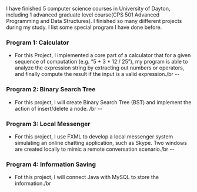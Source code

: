 I have finished 5 computer science courses in University of Dayton, including 1 advanced graduate level course(CPS 501 Advanced Programming and Data Structures). I finished so many diifferent projects during my study. I list some special program I have done before.

### Program 1: Calculator
- For this Project, I implemented a core part of a calculator that for a given sequence of computation (e.g. “5 + 3 * 12 / 25”), my program is able to analyze the expression string by extracting out numbers or operators, and finally compute the result if the input is a valid expression./br
--

### Program 2: Binary Search Tree
- For this project, I will create Binary Search Tree (BST) and implement the action of insert/delete a node. /br
--

### Program 3: Local Messenger
- For this project, I use FXML to develop a local messenger system simulating an online chatting application, such as Skype. Two windows are created locally to mimic a remote conversation scenario./br
--

### Program 4: Information Saving
- Fot this project, I will connect Java with MySQL to store the information./br

